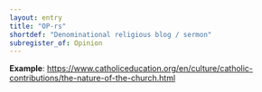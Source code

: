 ```yaml
---
layout: entry
title: "OP-rs"
shortdef: "Denominational religious blog / sermon"
subregister_of: Opinion
---
```


**Example**: <https://www.catholiceducation.org/en/culture/catholic-contributions/the-nature-of-the-church.html>

<!-- details -->

<!-- START GENERATED SCREENSHOT GALLERY -->
<!-- END GENERATED SCREENSHOT GALLERY -->
